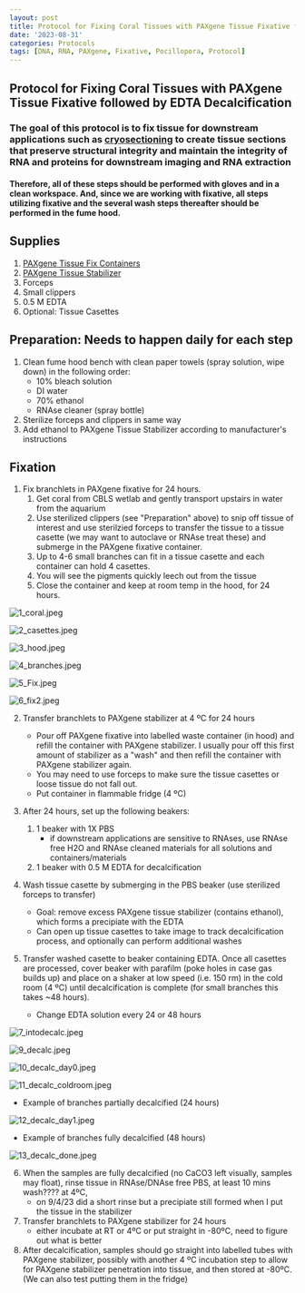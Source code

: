 ```yaml
---
layout: post
title: Protocol for Fixing Coral Tissues with PAXgene Tissue Fixative followed by EDTA Decalcification
date: '2023-08-31'
categories: Protocols
tags: [DNA, RNA, PAXgene, Fixative, Pocillopora, Protocol]
---
```


## Protocol for Fixing Coral Tissues with PAXgene Tissue Fixative followed by EDTA Decalcification

### The goal of this protocol is to fix tissue for downstream applications such as [cryosectioning](https://github.com/zdellaert/ZD_Putnam_Lab_Notebook/blob/master/_posts/2023-08-29-Cryosectioning-Protocol.md) to create tissue sections that preserve structural integrity and maintain the integrity of RNA and proteins for downstream imaging and RNA extraction

#### Therefore, all of these steps should be performed with gloves and in a clean workspace. And, since we are working with fixative, all steps utilizing fixative and the several wash steps thereafter should be performed in the fume hood.

## Supplies
1. [PAXgene Tissue Fix Containers](https://www.qiagen.com/us/products/discovery-and-translational-research/sample-collection-stabilization/paxgene-tissue-fix-container-50-ml)
2. [PAXgene Tissue Stabilizer](https://www.qiagen.com/us/products/discovery-and-translational-research/sample-collection-stabilization/paxgene-tissue-stabilizer-concentrate?catno=765512)
3. Forceps
4. Small clippers
5. 0.5 M EDTA
6. Optional: Tissue Casettes

## Preparation: Needs to happen daily for each step
1. Clean fume hood bench with clean paper towels (spray solution, wipe down) in the following order:
    - 10% bleach solution
    - DI water
    - 70% ethanol
    - RNAse cleaner (spray bottle)
2. Sterilize forceps and clippers in same way
3. Add ethanol to PAXgene Tissue Stabilizer according to manufacturer's instructions

## Fixation

1. Fix branchlets in PAXgene fixative for 24 hours.
   1. Get coral from CBLS wetlab and gently transport upstairs in water from the aquarium
   2. Use sterilized clippers (see "Preparation" above) to snip off tissue of interest and use sterilzied forceps to transfer the tissue to a tissue casette (we may want to autoclave or RNAse treat these) and submerge in the PAXgene fixative container.
   3. Up to 4-6 small branches can fit in a tissue casette and each container can hold 4 casettes. 
   4. You will see the pigments quickly leech out from the tissue
   5. Close the container and keep at room temp in the hood, for 24 hours.

![1_coral.jpeg](https://github.com/zdellaert/ZD_Putnam_Lab_Notebook/blob/master/images/protocols/PAXgene_fix/1_coral.jpeg?raw=true)

![2_casettes.jpeg](https://github.com/zdellaert/ZD_Putnam_Lab_Notebook/blob/master/images/protocols/PAXgene_fix/2_casettes.jpeg?raw=true)

![3_hood.jpeg](https://github.com/zdellaert/ZD_Putnam_Lab_Notebook/blob/master/images/protocols/PAXgene_fix/3_hood.jpeg?raw=true)

![4_branches.jpeg](https://github.com/zdellaert/ZD_Putnam_Lab_Notebook/blob/master/images/protocols/PAXgene_fix/4_branches.jpeg?raw=true)

![5_Fix.jpeg](https://github.com/zdellaert/ZD_Putnam_Lab_Notebook/blob/master/images/protocols/PAXgene_fix/5_Fix.jpeg?raw=true)

![6_fix2.jpeg](https://github.com/zdellaert/ZD_Putnam_Lab_Notebook/blob/master/images/protocols/PAXgene_fix/6_fix2.jpeg?raw=true)

2. Transfer branchlets to PAXgene stabilizer at 4 ºC for 24 hours
   - Pour off PAXgene fixative into labelled waste container (in hood) and refill the container with PAXgene stabilizer. I usually pour off this first amount of stabilizer as a "wash" and then refill the container with PAXgene stabilizer again. 
   - You may need to use forceps to make sure the tissue casettes or loose tissue do not fall out.
   - Put container in flammable fridge (4 ºC)

3. After 24 hours, set up the following beakers:
   1. 1 beaker with 1X PBS
      - if downstream applications are sensitive to RNAses, use RNAse free H2O and RNAse cleaned materials for all solutions and containers/materials
   2. 1 beaker with 0.5 M EDTA for decalcification

4. Wash tissue casette by submerging in the PBS beaker (use sterilized forceps to transfer)
   - Goal: remove excess PAXgene tissue stabilizer (contains ethanol), which forms a precipiate with the EDTA
   - Can open up tissue casettes to take image to track decalcification process, and optionally can perform additional washes

5. Transfer washed casette to beaker containing EDTA. Once all casettes are processed, cover beaker with parafilm (poke holes in case gas builds up) and place on a shaker at low speed (i.e. 150 rm) in the cold room (4 ºC) until decalcification is complete (for small branches this takes ~48 hours).
   - Change EDTA solution every 24 or 48 hours

![7_intodecalc.jpeg](https://github.com/zdellaert/ZD_Putnam_Lab_Notebook/blob/master/images/protocols/PAXgene_fix/7_intodecalc.jpeg?raw=true)

![9_decalc.jpeg](https://github.com/zdellaert/ZD_Putnam_Lab_Notebook/blob/master/images/protocols/PAXgene_fix/9_decalc.jpeg?raw=true)

![10_decalc_day0.jpeg](https://github.com/zdellaert/ZD_Putnam_Lab_Notebook/blob/master/images/protocols/PAXgene_fix/10_decalc_day0.jpeg?raw=true)

![11_decalc_coldroom.jpeg](https://github.com/zdellaert/ZD_Putnam_Lab_Notebook/blob/master/images/protocols/PAXgene_fix/11_decalc_coldroom.jpeg?raw=true)

   - Example of branches partially decalcified (24 hours)

![12_decalc_day1.jpeg](https://github.com/zdellaert/ZD_Putnam_Lab_Notebook/blob/master/images/protocols/PAXgene_fix/12_decalc_day1.jpeg?raw=true)

   - Example of branches fully decalcified (48 hours)

![13_decalc_done.jpeg](https://github.com/zdellaert/ZD_Putnam_Lab_Notebook/blob/master/images/protocols/PAXgene_fix/13_decalc_done.jpeg?raw=true)

6. When the samples are fully decalcified (no CaCO3 left visually, samples may float), rinse tissue in RNAse/DNAse free PBS, at least 10 mins wash???? at 4ºC, 
   - on 9/4/23 did a short rinse but a precipiate still formed when I put the tissue in the stabilizer
6. Transfer branchlets to PAXgene stabilizer for 24 hours
   - either incubate at RT or 4ºC or put straight in -80ºC, need to figure out what is better
7. After decalcification, samples should go straight into labelled tubes with PAXgene stabilizer, possibly with another 4 ºC incubation step to allow for PAXgene stabilizer penetration into tissue, and then stored at -80ºC. (We can also test putting them in the fridge)